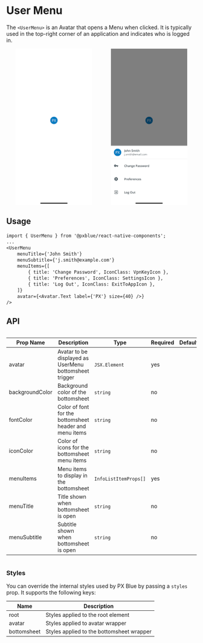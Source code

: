 # User Menu

The `<UserMenu>` is an Avatar that opens a Menu when clicked. It is typically used in the top-right corner of an application and indicates who is logged in.

<div style="align-items: center; display:flex; justify-content: space-around">

<img width="40%" alt="UserMenu Avatar" src="./images/userMenuAvatar.png">
<img width="40%" alt="UserMenu Opened" src="./images/userMenuOpened.png">

</div>

## Usage

```tsx
import { UserMenu } from '@pxblue/react-native-components';
...
<UserMenu
    menuTitle={'John Smith'}
    menuSubtitle={'j.smith@example.com'}
    menuItems={[
        { title: 'Change Password', IconClass: VpnKeyIcon },
        { title: 'Preferences', IconClass: SettingsIcon },
        { title: 'Log Out', IconClass: ExitToAppIcon },
    ]}
    avatar={<Avatar.Text label={'PX'} size={40} />}
/>
```

## API

<div style="overflow: auto">

| Prop Name       | Description                                                                          | Type                  | Required | Default             |
| --------------- | ------------------------------------------------------------------------------------ | --------------------- | -------- | ------------------- |
| avatar          | Avatar to be displayed as UserMenu bottomsheet trigger                               | `JSX.Element`         | yes      |                     |
| backgroundColor | Background color of the bottomsheet                                                  | `string`              | no       |                     |
| fontColor       | Color of font for the bottomsheet header and menu items                              | `string`              | no       |                     | 
| iconColor       | Color of icons for the bottomsheet menu items                                        | `string`              | no       |                     | 
| menuItems       | Menu items to display in the bottomsheet                                             | `InfoListItemProps[]` | yes      |                     |
| menuTitle       | Title shown when bottomsheet is open                                                 | `string`              | no       |                     |
| menuSubtitle    | Subtitle shown when bottomsheet is open                                              | `string`              | no       |                     |

</div>

### Styles

You can override the internal styles used by PX Blue by passing a `styles` prop. It supports the following keys:

| Name        | Description                               |
| ----------- | ----------------------------------------- |
| root        | Styles applied to the root element        |
| avatar      | Styles applied to avatar wrapper          |
| bottomsheet | Styles applied to the bottomsheet wrapper |